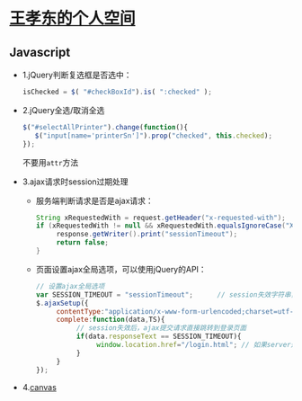 # [王孝东的个人空间](https://scm-git.github.io/)
## Javascript
* 1.jQuery判断复选框是否选中：
  ```javascript
  isChecked = $( "#checkBoxId").is( ":checked" );
  ```

* 2.jQuery全选/取消全选
  ```javascript
  $("#selectAllPrinter").change(function(){
     $("input[name='printerSn']").prop("checked", this.checked);
  });
  ```
  不要用`attr`方法
  
* 3.ajax请求时session过期处理
  * 服务端判断请求是否是ajax请求：
    ```java
    String xRequestedWith = request.getHeader("x-requested-with");
    if (xRequestedWith != null && xRequestedWith.equalsIgnoreCase("XMLHttpRequest")) {
         response.getWriter().print("sessionTimeout");
         return false;
    }
    ```
    
  * 页面设置ajax全局选项，可以使用jQuery的API：
    ```javascript
    // 设置ajax全局选项
    var SESSION_TIMEOUT = "sessionTimeout";      // session失效字符串，后台判断session失效时设置得字符串值
    $.ajaxSetup({
         contentType:"application/x-www-form-urlencoded;charset=utf-8",
         complete:function(data,TS){
              // session失效后，ajax提交请求直接跳转到登录页面
              if(data.responseText == SESSION_TIMEOUT){
                   window.location.href="/login.html"; // 如果server返回SESSION_TIMEOUT字符串，跳转到登录页面
              }
         }
    });
    ```

* 4.[canvas](./canvas.html)
